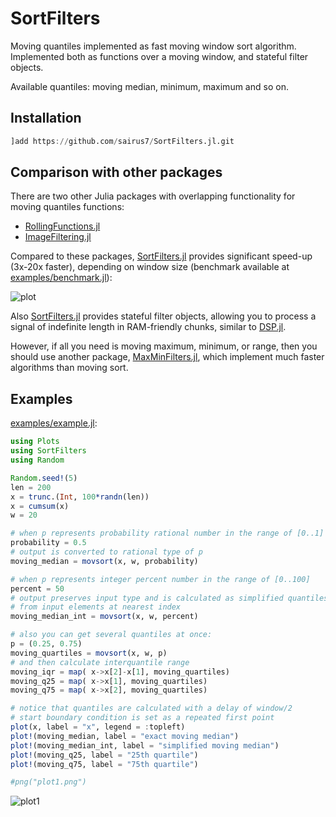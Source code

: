 # SortFilters

Moving quantiles implemented as fast moving window sort algorithm.
Implemented both as functions over a moving window, and stateful filter objects.

Available quantiles: moving median, minimum, maximum and so on.

## Installation
```julia
]add https://github.com/sairus7/SortFilters.jl.git
```

## Comparison with other packages
There are two other Julia packages with overlapping functionality for moving quantiles functions:
- [RollingFunctions.jl](https://github.com/JeffreySarnoff/RollingFunctions.jl)
- [ImageFiltering.jl](https://github.com/JuliaImages/ImageFiltering.jl)

Compared to these packages, [SortFilters.jl](https://github.com/sairus7/SortFilters.jl) provides significant speed-up (3x-20x faster), depending on window size (benchmark available at [examples/benchmark.jl](https://github.com/sairus7/SortFilters.jl/blob/master/examples/benchmark.jl)):

![plot](https://user-images.githubusercontent.com/20798349/83455606-e42d1280-a466-11ea-8b48-0e375a7dcaa0.png)

Also [SortFilters.jl](https://github.com/sairus7/SortFilters.jl) provides stateful filter objects, allowing you to process a signal of indefinite length in RAM-friendly chunks, similar to [DSP.jl](https://juliadsp.github.io/DSP.jl/stable/filters/#stateful-filter-objects-1).

However, if all you need is moving maximum, minimum, or range, then you should use another package, [MaxMinFilters.jl](https://github.com/sairus7/MaxMinFilters.jl), which implement much faster algorithms than moving sort.

## Examples
[examples/example.jl](https://github.com/sairus7/SortFilters.jl/blob/master/examples/example.jl):
```julia
using Plots
using SortFilters
using Random

Random.seed!(5)
len = 200
x = trunc.(Int, 100*randn(len))
x = cumsum(x)
w = 20

# when p represents probability rational number in the range of [0..1]
probability = 0.5
# output is converted to rational type of p
moving_median = movsort(x, w, probability)

# when p represents integer percent number in the range of [0..100]
percent = 50
# output preserves input type and is calculated as simplified quantiles
# from input elements at nearest index
moving_median_int = movsort(x, w, percent)

# also you can get several quantiles at once:
p = (0.25, 0.75)
moving_quartiles = movsort(x, w, p)
# and then calculate interquantile range
moving_iqr = map( x->x[2]-x[1], moving_quartiles)
moving_q25 = map( x->x[1], moving_quartiles)
moving_q75 = map( x->x[2], moving_quartiles)

# notice that quantiles are calculated with a delay of window/2
# start boundary condition is set as a repeated first point
plot(x, label = "x", legend = :topleft)
plot!(moving_median, label = "exact moving median")
plot!(moving_median_int, label = "simplified moving median")
plot!(moving_q25, label = "25th quartile")
plot!(moving_q75, label = "75th quartile")

#png("plot1.png")
```
![plot1](https://user-images.githubusercontent.com/20798349/83455610-e68f6c80-a466-11ea-8fb3-7b0c18aa92d0.png)
